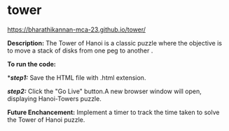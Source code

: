 # tower
https://bharathikannan-mca-23.github.io/tower/

**Description:**
The Tower of Hanoi is a classic puzzle where the objective is to move a stack of disks from one peg to another .

**To run the code:**

****step1:*** 
Save the HTML file with .html extension.

***step2:*** 
Click the "Go Live" button.A new browser window will open, displaying Hanoi-Towers puzzle.

**Future Enchancement:**
Implement a timer to track the time taken to solve the Tower of Hanoi puzzle.
